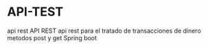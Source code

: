 # API-TEST
api rest
API REST 
api rest para el tratado de transacciones de  dinero  metodos post y get 
Spring boot 

